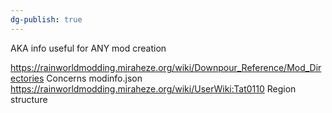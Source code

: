 ```yaml
---
dg-publish: true
---
```

AKA info useful for ANY mod creation

https://rainworldmodding.miraheze.org/wiki/Downpour_Reference/Mod_Directories
Concerns modinfo.json
https://rainworldmodding.miraheze.org/wiki/UserWiki:Tat0110
Region structure